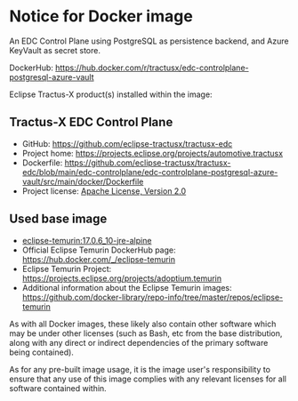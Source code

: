 # Notice for Docker image

An EDC Control Plane using PostgreSQL as persistence backend, and Azure KeyVault as secret store.

DockerHub: <https://hub.docker.com/r/tractusx/edc-controlplane-postgresql-azure-vault>

Eclipse Tractus-X product(s) installed within the image:

## Tractus-X EDC Control Plane

- GitHub: <https://github.com/eclipse-tractusx/tractusx-edc>
- Project home: <https://projects.eclipse.org/projects/automotive.tractusx>
- Dockerfile: <https://github.com/eclipse-tractusx/tractusx-edc/blob/main/edc-controlplane/edc-controlplane-postgresql-azure-vault/src/main/docker/Dockerfile>
- Project license: [Apache License, Version 2.0](https://github.com/eclipse-tractusx/tractusx-edc/blob/main/LICENSE)

## Used base image

- [eclipse-temurin:17.0.6_10-jre-alpine](https://github.com/adoptium/containers)
- Official Eclipse Temurin DockerHub page: <https://hub.docker.com/_/eclipse-temurin>
- Eclipse Temurin Project: <https://projects.eclipse.org/projects/adoptium.temurin>
- Additional information about the Eclipse Temurin
  images: <https://github.com/docker-library/repo-info/tree/master/repos/eclipse-temurin>

As with all Docker images, these likely also contain other software which may be under other licenses (such as Bash, etc
from the base distribution, along with any direct or indirect dependencies of the primary software being contained).

As for any pre-built image usage, it is the image user's responsibility to ensure that any use of this image complies
with any relevant licenses for all software contained within.
